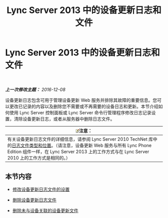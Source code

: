 ﻿---
title: Lync Server 2013 中的设备更新日志和文件
TOCTitle: Lync Server 2013 中的设备更新日志和文件
ms:assetid: f7f822b8-0a62-4ff2-a4cb-1ab1ed7503eb
ms:mtpsurl: https://technet.microsoft.com/zh-cn/library/JJ994090(v=OCS.15)
ms:contentKeyID: 52061177
ms.date: 12/10/2016
mtps_version: v=OCS.15
ms.translationtype: HT
---

# Lync Server 2013 中的设备更新日志和文件

 

_**上一次修改主题：** 2016-12-08_

设备更新日志包含可用于管理设备更新 Web 服务并排除其故障的重要信息。您可以更改已记录的内容以及删除您不需要或不再需要的设备日志和更新。本节介绍如何使用 Lync Server 控制面板或 Lync Server 命令行管理程序修改日志记录设置，清除设备更新日志，或者从服务器中删除日志文件。

<table>
<thead>
<tr class="header">
<th><img src="images/Dn783119.note(OCS.15).gif" title="note" alt="note" />注意：</th>
</tr>
</thead>
<tbody>
<tr class="odd">
<td>有关设备更新日志文件的详细信息，请参阅 Lync Server 2010 TechNet 库中的<a href="http://technet.microsoft.com/zh-cn/library/gg398250(v=ocs.14).aspx">日志文件类型和位置</a>。（请注意，设备更新 Web 服务与所有 Lync Phone Edition 组件一样，在 Lync Server 2013 上的工作方式与在 Lync Server 2010 上的工作方式是相同的。）</td>
</tr>
</tbody>
</table>


## 本节内容

  - [修改设备更新日志文件的设置](lync-server-2013-modify-settings-for-device-update-log-files.md)

  - [删除设备更新日志文件](lync-server-2013-delete-device-update-log-files.md)

  - [删除未与设备关联的设备更新文件](lync-server-2013-remove-device-update-files-not-associated-with-a-device.md)


